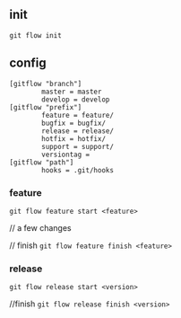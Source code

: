 ## init
`git flow init`

## config
```
[gitflow "branch"]
        master = master
        develop = develop
[gitflow "prefix"]
        feature = feature/
        bugfix = bugfix/
        release = release/
        hotfix = hotfix/
        support = support/
        versiontag =
[gitflow "path"]
        hooks = .git/hooks
```

### feature
`git flow feature start <feature>`

// a few changes

// finish
`git flow feature finish <feature>`

### release
`git flow release start <version>`

//finish
`git flow release finish <version>`

